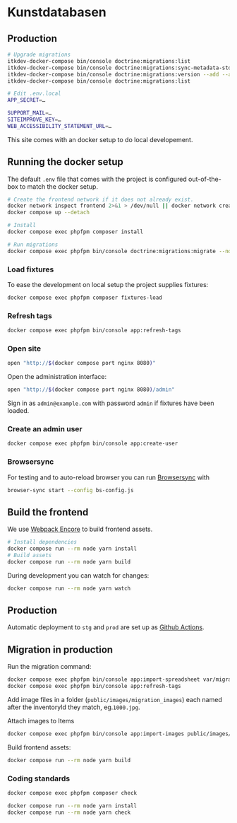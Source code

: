 # Kunstdatabasen

## Production

```sh
# Upgrade migrations
itkdev-docker-compose bin/console doctrine:migrations:list
itkdev-docker-compose bin/console doctrine:migrations:sync-metadata-storage
itkdev-docker-compose bin/console doctrine:migrations:version --add --all --no-interaction
itkdev-docker-compose bin/console doctrine:migrations:list

# Edit .env.local
APP_SECRET=…

SUPPORT_MAIL=…
SITEIMPROVE_KEY=…
WEB_ACCESSIBILITY_STATEMENT_URL=…
```

This site comes with an docker setup to do local developement.

## Running the docker setup

The default `.env` file that comes with the project is configured out-of-the-box
to match the docker setup.

```sh
# Create the frontend network if it does not already exist.
docker network inspect frontend 2>&1 > /dev/null || docker network create frontend
docker compose up --detach

# Install
docker compose exec phpfpm composer install

# Run migrations
docker compose exec phpfpm bin/console doctrine:migrations:migrate --no-interaction
```

### Load fixtures

To ease the development on local setup the project supplies fixtures:

```sh
docker compose exec phpfpm composer fixtures-load
```

### Refresh tags

```sh
docker compose exec phpfpm bin/console app:refresh-tags
```

### Open site

```sh
open "http://$(docker compose port nginx 8080)"
```

Open the administration interface:

```sh
open "http://$(docker compose port nginx 8080)/admin"
```

Sign in as `admin@example.com` with password `admin` if fixtures have been
loaded.

### Create an admin user

```sh
docker compose exec phpfpm bin/console app:create-user
```

### Browsersync

For testing and to auto-reload browser you can run
[Browsersync](https://browsersync.io/) with

```sh
browser-sync start --config bs-config.js
```

## Build the frontend

We use [Webpack
Encore](https://symfony.com/doc/current/frontend.html#frontend-webpack-encore)
to build frontend assets.

```sh
# Install dependencies
docker compose run --rm node yarn install
# Build assets
docker compose run --rm node yarn build
```

During development you can watch for changes:

```sh
docker compose run --rm node yarn watch
```

## Production

Automatic deployment to `stg` and `prod` are set up as [Github
Actions](https://github.com/aakb/kunstdatabasen/actions).

## Migration in production

Run the migration command:

```sh
docker compose exec phpfpm bin/console app:import-spreadsheet var/migration.xls
docker compose exec phpfpm bin/console app:refresh-tags
```

Add image files in a folder (`public/images/migration_images`) each named after
the inventoryId they match, eg.`1000.jpg`.

Attach images to Items

```sh
docker compose exec phpfpm bin/console app:import-images public/images/migration_images
```

Build frontend assets:

```sh
docker compose run --rm node yarn build
```

### Coding standards

```sh
docker compose exec phpfpm composer check
```

```sh
docker compose run --rm node yarn install
docker compose run --rm node yarn check
```
